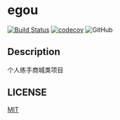 # egou
[![Build Status](https://travis-ci.org/findsomeoneyys/egou.png)](https://travis-ci.org/findsomeoneyys/egou)
[![codecov](https://codecov.io/gh/findsomeoneyys/egou/branch/master/graph/badge.svg)](https://codecov.io/gh/findsomeoneyys/egou)
![GitHub](https://img.shields.io/github/license/findsomeoneyys/egou.svg)

## Description

个人练手商城类项目

## LICENSE
[MIT](https://github.com/findsomeoneyys/egou/blob/master/LICENSE)